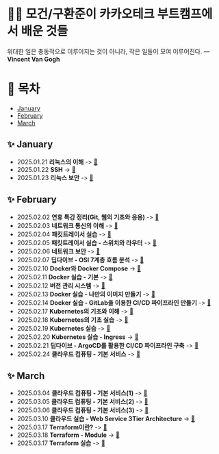 # ✍🏻 모건/구환준이 카카오테크 부트캠프에서 배운 것들 
위대한 일은 충동적으로 이루어지는 것이 아니라, 작은 일들이 모여 이루어진다.
— **Vincent Van Gogh**

# 📌 목차

- [January](#-january)
- [February](#-february)
- [March](#-march)

## ✨ January
- 2025.01.21 **리눅스의 이해** -> [🔗](Jan/2025-01-21.md)
- 2025.01.22 **SSH** -> [🔗](Jan/2025-01-22.md)
- 2025.01.23 **리눅스 보안** -> [🔗](Jan/2025-01-23.md)
## ✨ February
- 2025.02.02 **연휴 특강 정리(Git, 웹의 기초와 응용)** -> [🔗](Feb/2025-02-02.md)
- 2025.02.03 **네트워크 통신의 이해** -> [🔗](Feb/2025-02-03.md)
- 2025.02.04 **패킷트레이서 실습** -> [🔗](Feb/2025-02-04.md)
- 2025.02.05 **패킷트레이서 실습 - 스위치와 라우터** -> [🔗](Feb/2025-02-05.md)
- 2025.02.06 **네트워크 보안** -> [🔗](Feb/2025-02-06.md)
- 2025.02.07 **딥다이브 - OSI 7계층 흐름 분석** -> [🔗](Feb/2025-02-07.md)
- 2025.02.10 **Docker와 Docker Compose** -> [🔗](Feb/2025-02-10.md)
- 2025.02.11 **Docker 실습 - 기본** -> [🔗](Feb/2025-02-11.md)
- 2025.02.12 **버전 관리 시스템** -> [🔗](Feb/2025-02-12.md)
- 2025.02.13 **Docker 실습 - 나만의 이미지 만들기** -> [🔗](Feb/2025-02-13.md)
- 2025.02.14 **Docker 실습 - GitLab을 이용한 CI/CD 파이프라인 만들기** -> [🔗](Feb/2025-02-14.md)
- 2025.02.17 **Kubernetes의 기초와 이해** -> [🔗](Feb/2025-02-17.md)
- 2025.02.18 **Kubernetes의 기초 실습** -> [🔗](Feb/2025-02-18.md)
- 2025.02.19 **Kubernetes 실습** -> [🔗](Feb/2025-02-19.md)
- 2025.02.20 **Kubernetes 실습 - Ingress** -> [🔗](Feb/2025-02-20.md)
- 2025.02.21 **딥다이브 - ArgoCD를 활용한 CI/CD 파이프라인 구축** -> [🔗](Feb/2025-02-21.md)
- 2025.02.24 **클라우드 컴퓨팅 - 기본 서비스** -> [🔗](Feb/2025-02-24.md)
## ✨ March
- 2025.03.04 **클라우드 컴퓨팅 - 기본 서비스(1)** -> [🔗](Mar/2025-03-04.md)
- 2025.03.05 **클라우드 컴퓨팅 - 기본 서비스(2)** -> [🔗](Mar/2025-03-05.md)
- 2025.03.06 **클라우드 컴퓨팅 - 기본 서비스(3)** -> [🔗](Mar/2025-03-06.md)
- 2025.03.10 **클라우드 실습 - Web Service 3Tier Architecture** -> [🔗](Mar/2025-03-10.md)
- 2025.03.17 **Terraform이란?** -> [🔗](Mar/2025-03-17.md)
- 2025.03.18 **Terraform - Module** -> [🔗](Mar/2025-03-18.md)
- 2025.03.17 **Terraform 실습** -> [🔗](Mar/2025-03-19.md)